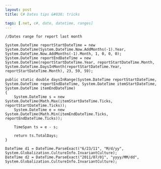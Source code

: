 ```yaml
---
layout: post
title: C# Dates tips &#038; tricks

tags: [.net, c#, date, datetime, ranges]
---
```


    //Dates range for report last month

    System.DateTime reportStartDateTime = new System.DateTime(System.DateTime.Now.AddMonths(-1).Year, System.DateTime.Now.AddMonths(-1).Month, 1, 0, 0, 0);
    System.DateTime reportEndDateTime = new System.DateTime(reportStartDateTime.Year, reportStartDateTime.Month, System.DateTime.DaysInMonth(reportStartDateTime.Year, reportStartDateTime.Month), 23, 59, 59);

    public static double daysInRange(System.DateTime reportStartDateTime, System.DateTime reportEndDateTime, System.DateTime itemStartDateTime, System.DateTime itemEndDateTime)
    {
        System.DateTime s = new System.DateTime(Math.Max(itemStartDateTime.Ticks, reportStartDateTime.Ticks));
        System.DateTime e = new System.DateTime(Math.Min(itemEndDateTime.Ticks, reportEndDateTime.Ticks));

        TimeSpan ts = e - s;

        return ts.TotalDays;
    }

    DateTime d1 = DateTime.ParseExact("6/23/11", "M/d/yy", System.Globalization.CultureInfo.InvariantCulture);
    DateTime d2 = DateTime.ParseExact("2011/07/01", "yyyy/MM/dd", System.Globalization.CultureInfo.InvariantCulture);
